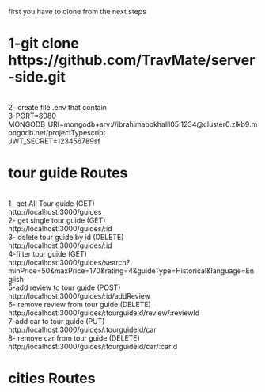 first you have to clone from the next steps <br>
<h1> 1-git clone https://github.com/TravMate/server-side.git</h1> <br>
2- create file .env that contain <br>
3-PORT=8080   <br>
MONGODB_URI=mongodb+srv://ibrahimabokhalil05:1234@cluster0.zlkb9.mongodb.net/projectTypescript <br>
JWT_SECRET=123456789sf  <br>

<h1>tour guide Routes</h1>   <br>
1- get All Tour guide  (GET)   <br>
http://localhost:3000/guides  <br>
2- get single tour guide  (GET)   <br>
http://localhost:3000/guides/:id   <br>
3- delete tour guide by id   (DELETE)  <br>
http://localhost:3000/guides/:id  <br>
4-filter tour guide  (GET)   <br>
http://localhost:3000/guides/search?minPrice=50&maxPrice=170&rating=4&guideType=Historical&language=English  <br>
5-add review to tour guide (POST)  <br>
http://localhost:3000/guides/:id/addReview  <br>
6- remove review from tour guide (DELETE)  <br>
http://localhost:3000/guides/:tourguideId/review/:reviewId  <br>
7-add car to tour guide (PUT)   <br>
http://localhost:3000/guides/:tourguideId/car   <br>
8- remove car from tour guide (DELETE)    <br>
http://localhost:3000/guides/:tourguideId/car/:carId
<h1>cities Routes </h1>



